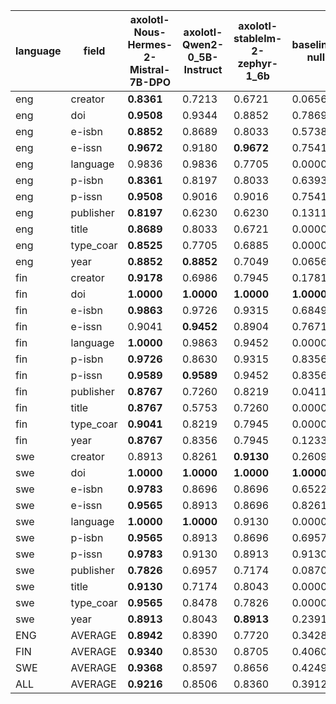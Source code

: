 | language   | field     | axolotl-Nous-Hermes-2-Mistral-7B-DPO   | axolotl-Qwen2-0_5B-Instruct   | axolotl-stablelm-2-zephyr-1_6b   | baseline-null   | meteor     |
|------------|-----------|----------------------------------------|-------------------------------|----------------------------------|-----------------|------------|
| eng        | creator   | **0.8361**                             | 0.7213                        | 0.6721                           | 0.0656          | 0.5738     |
| eng        | doi       | **0.9508**                             | 0.9344                        | 0.8852                           | 0.7869          | 0.7869     |
| eng        | e-isbn    | **0.8852**                             | 0.8689                        | 0.8033                           | 0.5738          | 0.8197     |
| eng        | e-issn    | **0.9672**                             | 0.9180                        | **0.9672**                       | 0.7541          | 0.9016     |
| eng        | language  | 0.9836                                 | 0.9836                        | 0.7705                           | 0.0000          | **1.0000** |
| eng        | p-isbn    | **0.8361**                             | 0.8197                        | 0.8033                           | 0.6393          | 0.6393     |
| eng        | p-issn    | **0.9508**                             | 0.9016                        | 0.9016                           | 0.7541          | 0.7541     |
| eng        | publisher | **0.8197**                             | 0.6230                        | 0.6230                           | 0.1311          | 0.1148     |
| eng        | title     | **0.8689**                             | 0.8033                        | 0.6721                           | 0.0000          | 0.4918     |
| eng        | type_coar | **0.8525**                             | 0.7705                        | 0.6885                           | 0.0000          | 0.0000     |
| eng        | year      | **0.8852**                             | **0.8852**                    | 0.7049                           | 0.0656          | 0.7049     |
| fin        | creator   | **0.9178**                             | 0.6986                        | 0.7945                           | 0.1781          | 0.6712     |
| fin        | doi       | **1.0000**                             | **1.0000**                    | **1.0000**                       | **1.0000**      | **1.0000** |
| fin        | e-isbn    | **0.9863**                             | 0.9726                        | 0.9315                           | 0.6849          | 0.7808     |
| fin        | e-issn    | 0.9041                                 | **0.9452**                    | 0.8904                           | 0.7671          | 0.8219     |
| fin        | language  | **1.0000**                             | 0.9863                        | 0.9452                           | 0.0000          | 0.9589     |
| fin        | p-isbn    | **0.9726**                             | 0.8630                        | 0.9315                           | 0.8356          | 0.8356     |
| fin        | p-issn    | **0.9589**                             | **0.9589**                    | 0.9452                           | 0.8356          | 0.8356     |
| fin        | publisher | **0.8767**                             | 0.7260                        | 0.8219                           | 0.0411          | 0.0685     |
| fin        | title     | **0.8767**                             | 0.5753                        | 0.7260                           | 0.0000          | 0.4110     |
| fin        | type_coar | **0.9041**                             | 0.8219                        | 0.7945                           | 0.0000          | 0.0000     |
| fin        | year      | **0.8767**                             | 0.8356                        | 0.7945                           | 0.1233          | 0.7123     |
| swe        | creator   | 0.8913                                 | 0.8261                        | **0.9130**                       | 0.2609          | 0.6957     |
| swe        | doi       | **1.0000**                             | **1.0000**                    | **1.0000**                       | **1.0000**      | **1.0000** |
| swe        | e-isbn    | **0.9783**                             | 0.8696                        | 0.8696                           | 0.6522          | 0.8913     |
| swe        | e-issn    | **0.9565**                             | 0.8913                        | 0.8696                           | 0.8261          | 0.8696     |
| swe        | language  | **1.0000**                             | **1.0000**                    | 0.9130                           | 0.0000          | 0.9565     |
| swe        | p-isbn    | **0.9565**                             | 0.8913                        | 0.8696                           | 0.6957          | 0.6957     |
| swe        | p-issn    | **0.9783**                             | 0.9130                        | 0.8913                           | 0.9130          | 0.9130     |
| swe        | publisher | **0.7826**                             | 0.6957                        | 0.7174                           | 0.0870          | 0.0652     |
| swe        | title     | **0.9130**                             | 0.7174                        | 0.8043                           | 0.0000          | 0.2826     |
| swe        | type_coar | **0.9565**                             | 0.8478                        | 0.7826                           | 0.0000          | 0.0000     |
| swe        | year      | **0.8913**                             | 0.8043                        | **0.8913**                       | 0.2391          | 0.7174     |
| ENG        | AVERAGE   | **0.8942**                             | 0.8390                        | 0.7720                           | 0.3428          | 0.6170     |
| FIN        | AVERAGE   | **0.9340**                             | 0.8530                        | 0.8705                           | 0.4060          | 0.6451     |
| SWE        | AVERAGE   | **0.9368**                             | 0.8597                        | 0.8656                           | 0.4249          | 0.6443     |
| ALL        | AVERAGE   | **0.9216**                             | 0.8506                        | 0.8360                           | 0.3912          | 0.6354     |
